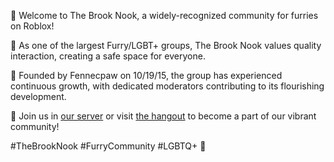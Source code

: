 🌟 Welcome to The Brook Nook, a widely-recognized community for furries on Roblox!

🌈  As one of the largest Furry/LGBT+ groups, The Brook Nook values quality interaction, creating a safe space for everyone.

🏡  Founded by Fennecpaw on 10/19/15, the group has experienced continuous growth, with dedicated moderators contributing to its flourishing development.

👥 Join us in [our server](https://www.discord.com/furryfandom) or visit [the hangout](https://www.roblox.com/games/1749851289/Furry-Fandom-Hangout) to become a part of our vibrant community! 

#TheBrookNook #FurryCommunity #LGBTQ+ 🐾
